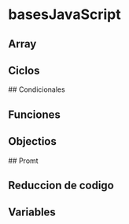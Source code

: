 # basesJavaScript

## Array
## Ciclos 
## Condicionales
## Funciones
## Objectios
## Promt
## Reduccion de codigo
## Variables
